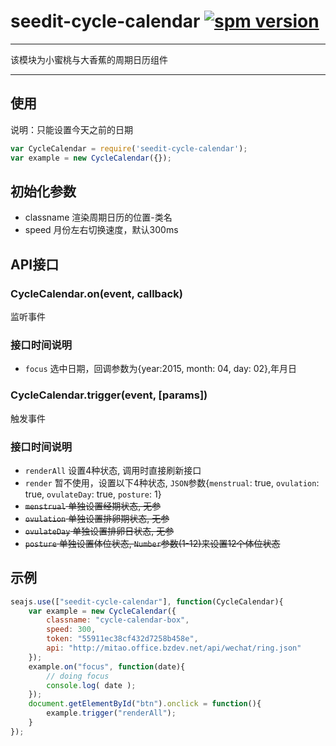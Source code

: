 # seedit-cycle-calendar [![spm version](https://moekit.timo.today/badge/seedit-cycle-calendar)](https://moekit.timo.today/package/seedit-cycle-calendar)

---

该模块为小蜜桃与大香蕉的周期日历组件

---


## 使用
说明：只能设置今天之前的日期
```js
var CycleCalendar = require('seedit-cycle-calendar');
var example = new CycleCalendar({});
```

## 初始化参数
+ classname 渲染周期日历的位置-类名
+ speed 月份左右切换速度，默认300ms

## API接口

### CycleCalendar.on(event, callback)
监听事件

### 接口时间说明
+ `focus` 选中日期，回调参数为{year:2015, month: 04, day: 02},年月日

### CycleCalendar.trigger(event, [params])
触发事件

### 接口时间说明
+ `renderAll` 设置4种状态, 调用时直接刷新接口
+ `render` 暂不使用，设置以下4种状态, `JSON`参数{`menstrual`: true, `ovulation`: true, `ovulateDay`: true, `posture`: 1}
+ ~~`menstrual` 单独设置经期状态, 无参~~
+ ~~`ovulation` 单独设置排卵期状态, 无参~~
+ ~~`ovulateDay` 单独设置排卵日状态, 无参~~
+ ~~`posture` 单独设置体位状态, `Number`参数(1-12)来设置12个体位状态~~

## 示例
```js
seajs.use(["seedit-cycle-calendar"], function(CycleCalendar){
	var example = new CycleCalendar({
		classname: "cycle-calendar-box",
		speed: 300,
		token: "55911ec38cf432d7258b458e",
		api: "http://mitao.office.bzdev.net/api/wechat/ring.json"
	});
	example.on("focus", function(date){
		// doing focus
		console.log( date );
	});
	document.getElementById("btn").onclick = function(){
		example.trigger("renderAll");
	}
});
```